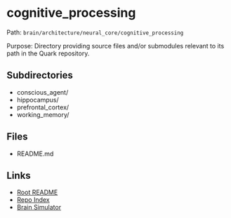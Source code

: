 # cognitive_processing

Path: `brain/architecture/neural_core/cognitive_processing`

Purpose: Directory providing source files and/or submodules relevant to its path in the Quark repository.

## Subdirectories
- conscious_agent/
- hippocampus/
- prefrontal_cortex/
- working_memory/

## Files
- README.md

## Links
- [Root README](../../../README.md)
- [Repo Index](../../../repo_index.json)
- [Brain Simulator](../../../brain/architecture/brain_simulator.py)
